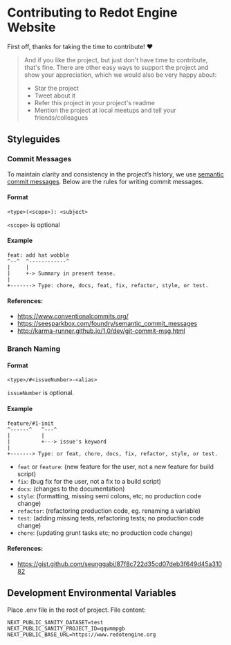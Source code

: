 # Contributing to Redot Engine Website

First off, thanks for taking the time to contribute! ❤️

> And if you like the project, but just don't have time to contribute, that's fine. There are other easy ways to support the project and show your appreciation, which we would also be very happy about:
>
> - Star the project
> - Tweet about it
> - Refer this project in your project's readme
> - Mention the project at local meetups and tell your friends/colleagues

## Styleguides

### Commit Messages

To maintain clarity and consistency in the project’s history, we use [semantic commit messages](https://www.conventionalcommits.org/). Below are the rules for writing commit messages.

#### Format

```
<type>(<scope>): <subject>
```

`<scope>` is optional

#### Example

```
feat: add hat wobble
^--^  ^------------^
|     |
|     +-> Summary in present tense.
|
+-------> Type: chore, docs, feat, fix, refactor, style, or test.
```

#### References:

- https://www.conventionalcommits.org/
- https://seesparkbox.com/foundry/semantic_commit_messages
- http://karma-runner.github.io/1.0/dev/git-commit-msg.html

### Branch Naming

#### Format

```
<type>/#<issueNumber>-<alias>
```

`issueNumber` is optional.

#### Example

```
feature/#1-init
^------^   ^---^
|          |
|          +---> issue's keyword
|
+-------> Type: or feat, chore, docs, fix, refactor, style, or test.
```

- `feat` or `feature`: (new feature for the user, not a new feature for build script)
- `fix`: (bug fix for the user, not a fix to a build script)
- `docs`: (changes to the documentation)
- `style`: (formatting, missing semi colons, etc; no production code change)
- `refactor`: (refactoring production code, eg. renaming a variable)
- `test`: (adding missing tests, refactoring tests; no production code change)
- `chore`: (updating grunt tasks etc; no production code change)

#### References:

- https://gist.github.com/seunggabi/87f8c722d35cd07deb3f649d45a31082

## Development Environmental Variables

Place .env file in the root of project. File content:

```
NEXT_PUBLIC_SANITY_DATASET=test
NEXT_PUBLIC_SANITY_PROJECT_ID=qqvmmpgb
NEXT_PUBLIC_BASE_URL=https://www.redotengine.org
```
